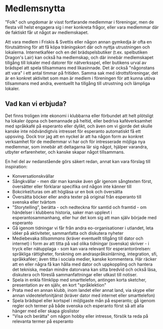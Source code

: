 # Medlemsnytta

"Folk" och ungdomar är visst fortfarande medlemmar i föreningar, men de flesta vill helst engagera sig i mer konkreta frågor, eller vara medlemmar där de faktiskt får ut något av medlemskapet.

Att vara medlem i Friskis & Svettis eller någon annan gymkedja är ofta en förutsättning för att få köpa träningskort där och nyttja utrustningen och lokalerna. Internetkaféer och en del brädspelsbutiker (t.ex. spelbutiken Dragon's Lair) kan också ha medlemskap, och där innebär medlemskapet tillgång till lokaler med datorer för nätverksspel, eller butikens urval av brädspel att spela tillsammans med likasinnade. Det är också "någonstans att vara" i ett antal timmar på fritiden. Samma sak med idrottsföreningar, det är en konkret aktivitet som man är medlem i föreningen för att kunna utöva tillsammans med andra, eventuellt ha tillgång till utrustning och lämpliga lokaler.

## Vad kan vi erbjuda?

Det finns troligen inte ekonomi i klubbarna eller förbundet att helt plötsligt ha lokaler öppna och bemannade på heltid, eller bedriva kaféverksamhet med språkkafé på esperanto eller dylikt, och även om vi gjorde det skulle kanske inte nödvändigtvis intresset för esperanto automatiskt få ett uppsving. Dock tror jag att en nyckel är att ha någon form av konkret verksamhet för de medlemmar vi har och för intresserade möjliga nya medlemmar, som innebär att deltagarna lär sig något, hjälper varandra, utbyter erfarenheter, och kanske skapar något tillsammans.

En hel del av nedanstående görs säkert redan, annat kan vara förslag till inspiration:

* Konversationskvällar
* Sångkvällar - men där man kanske även går igenom sångtexten först, översätter eller förklarar specifika ord någon inte känner till
* Bokcirkel/turas om att högläsa ur en bok och översätta
* Översätta böcker eller andra texter på original från esperanto till svenska eller tvärtom
* "Storytelling", berätta - och nedteckna för samtid och framtid - om händelser i klubbens historia, saker man upplevt i esperantosammanhang, eller hur det kom sig att man själv började med esperanto
* Gå igenom tidningar vi får från andra eo-organisationer i utlandet, leta idéer på aktiviteter, sammanfatta och diskutera nyheter
* Mediebevaka *tillsammans* (kräver eventuellt tillgång till dator och internet) i form av att titta på vad olika tidningar (svenska) skriver - i tryck eller nätupplaga - som kan vara relevant för esperantorörelsen: språkliga rättigheter, forskning om andraspråksinlärning, integration, sfi, språkkaféer; även titta i sociala medier, kanske kommentera. Här räcker att en eller några få kan hålla med dator och uppkoppling och hantera det tekniska, medan mindre datorvana kan sitta bredvid och också läsa, diskutera och föreslå sammanfattningar eller utkast till notiser.
* Spela in enkla filmklipp med smarttelefon, antingen korta sketcher, presentation av en själv, en kort "språklektion"
* Prata med en annan klubb, inom landet eller annat land, via skype eller annan videotelefonitjänst (kräver dator med internet eller smarttelefon)
* Spela brädspel eller kortspel i möjligaste mån på esperanto; gå igenom regler och termer på både svenska och esperanto först så att alla hänger med eller skapa gloslistor
* "Visa och berätta" om någon hobby eller intresse, försök ta reda på relevanta termer på esperanto

